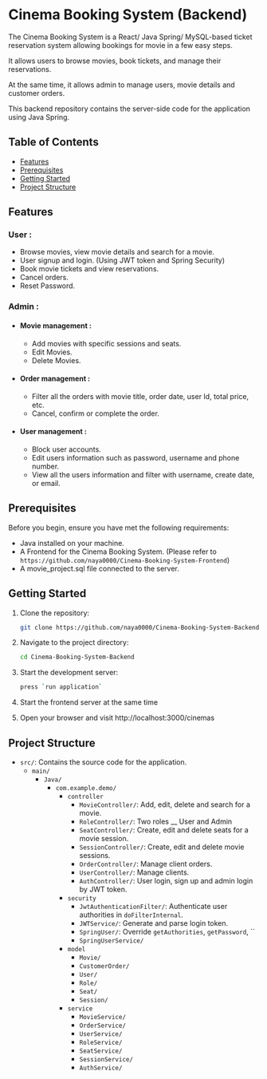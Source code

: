 # Cinema Booking System (Backend)

The Cinema Booking System is a React/ Java Spring/ MySQL-based ticket reservation system allowing bookings for movie in a few easy steps.  

It allows users to browse movies, book tickets, and manage their reservations. 

At the same time, it allows admin to manage users, movie details and customer orders. 

This backend repository contains the server-side code for the application using Java Spring.

## Table of Contents

- [Features](#features)
- [Prerequisites](#prerequisites)
- [Getting Started](#getting-started)
- [Project Structure](#project-structure)

## Features
### User :
- Browse movies, view movie details and search for a movie.
- User signup and login. (Using JWT token and Spring Security)
- Book movie tickets and view reservations.
- Cancel orders.
- Reset Password.

### Admin :
- #### Movie management :
  - Add movies with specific sessions and seats.
  - Edit Movies.
  - Delete Movies.
- #### Order management :
  - Filter all the orders with movie title, order date, user Id, total price, etc.
  - Cancel, confirm or complete the order.
- #### User management :
  - Block user accounts.
  - Edit users information such as password, username and phone number.
  - View all the users information and filter with username, create date, or email.

## Prerequisites

Before you begin, ensure you have met the following requirements:

- Java installed on your machine.
- A Frontend for the Cinema Booking System. (Please refer to `https://github.com/naya0000/Cinema-Booking-System-Frontend`)
- A movie_project.sql file connected to the server.

## Getting Started

1. Clone the repository:

   ```bash
   git clone https://github.com/naya0000/Cinema-Booking-System-Backend.git
2. Navigate to the project directory:
   ```bash
   cd Cinema-Booking-System-Backend
3. Start the development server:
   ```bash
   press `run application`
4. Start the frontend server at the same time
   
5. Open your browser and visit http://localhost:3000/cinemas

## Project Structure

- `src/`: Contains the source code for the application.
  - `main/`
    - `Java/`
      - `com.example.demo/`
        - `controller`
          - `MovieController/`: Add, edit, delete and search for a movie.
          - `RoleController/`: Two roles __ User and Admin
          - `SeatController/`: Create, edit and delete seats for a movie session.
          - `SessionController/`: Create, edit and delete movie sessions.
          - `OrderController/`: Manage client orders.
          - `UserController/`: Manage clients.
          - `AuthController/`: User login, sign up and admin login by JWT token.
        - `security`
          - `JwtAuthenticationFilter/`: Authenticate user authorities in `doFilterInternal`.
          - `JWTService/`: Generate and parse login token.
          - `SpringUser/`: Override `getAuthorities`, `getPassword`, ``
          - `SpringUserService/`
        - `model`
          - `Movie/`
          - `CustomerOrder/`
          - `User/`
          - `Role/`
          - `Seat/`
          - `Session/`
        - `service`
          - `MovieService/`
          - `OrderService/`
          - `UserService/`
          - `RoleService/`
          - `SeatService/`
          - `SessionService/`
          - `AuthService/`
       
          

